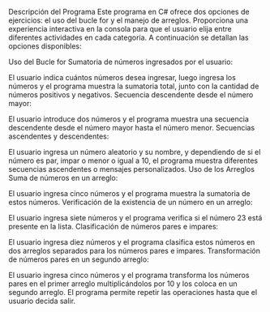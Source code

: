 Descripción del Programa
Este programa en C# ofrece dos opciones de ejercicios: el uso del bucle for y el manejo de arreglos. Proporciona una experiencia interactiva en la consola para que el usuario elija entre diferentes actividades en cada categoría. A continuación se detallan las opciones disponibles:

Uso del Bucle for
Sumatoria de números ingresados por el usuario:

El usuario indica cuántos números desea ingresar, luego ingresa los números y el programa muestra la sumatoria total, junto con la cantidad de números positivos y negativos.
Secuencia descendente desde el número mayor:

El usuario introduce dos números y el programa muestra una secuencia descendente desde el número mayor hasta el número menor.
Secuencias ascendentes y descendentes:

El usuario ingresa un número aleatorio y su nombre, y dependiendo de si el número es par, impar o menor o igual a 10, el programa muestra diferentes secuencias ascendentes o mensajes personalizados.
Uso de los Arreglos
Suma de números en un arreglo:

El usuario ingresa cinco números y el programa muestra la sumatoria de estos números.
Verificación de la existencia de un número en un arreglo:

El usuario ingresa siete números y el programa verifica si el número 23 está presente en la lista.
Clasificación de números pares e impares:

El usuario ingresa diez números y el programa clasifica estos números en dos arreglos separados para los números pares e impares.
Transformación de números pares en un segundo arreglo:

El usuario ingresa cinco números y el programa transforma los números pares en el primer arreglo multiplicándolos por 10 y los coloca en un segundo arreglo.
El programa permite repetir las operaciones hasta que el usuario decida salir.
